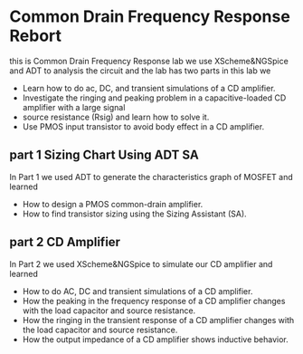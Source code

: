 # Common Drain Frequency Response Rebort 
this is Common Drain Frequency Response lab we use XScheme&NGSpice and ADT to analysis the circuit and the lab has two parts
in this lab we
- Learn how to do ac, DC, and transient simulations of a CD amplifier.
- Investigate the ringing and peaking problem in a capacitive-loaded CD amplifier with a large signal
- source resistance (Rsig) and learn how to solve it.
- Use PMOS input transistor to avoid body effect in a CD amplifier.


## part 1 Sizing Chart Using ADT SA
In Part 1 we used ADT to generate the characteristics graph of MOSFET and learned
- How to design a PMOS common-drain amplifier.
- How to find transistor sizing using the Sizing Assistant (SA).

## part 2 CD Amplifier
In Part 2 we used XScheme&NGSpice to simulate our CD amplifier and learned
- How to do AC, DC and transient simulations of a CD amplifier.
- How the peaking in the frequency response of a CD amplifier changes with the load capacitor and source resistance.
- How the ringing in the transient response of a CD amplifier changes with the load capacitor and source resistance.
- How the output impedance of a CD amplifier shows inductive behavior.

